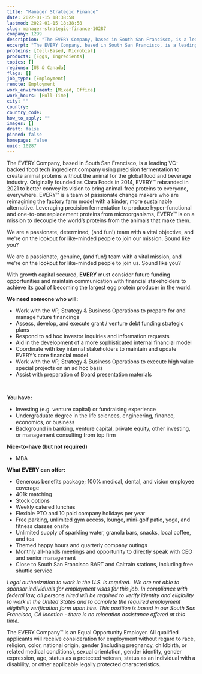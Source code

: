 ```yaml
---
title: "Manager Strategic Finance"
date: 2022-01-15 18:38:58
lastmod: 2022-01-15 18:38:58
slug: manager-strategic-finance-10287
company: 1299
description: "The EVERY Company, based in South San Francisco, is a leading VC-backed food tech ingredient company using precision fermentation to create animal proteins without the animal for the global food and beverage industry. Originally founded as Clara Foods in 2014, EVERY™ rebranded in 2021 to better convey its vision to bring animal-free proteins to everyone, everywhere. EVERY™ is a team of passionate change makers who are reimagining the factory farm model with a kinder, more sustainable alternative."
excerpt: "The EVERY Company, based in South San Francisco, is a leading VC-backed food tech ingredient company using precision fermentation to create animal proteins without the animal for the global food and beverage industry. Originally founded as Clara Foods in 2014, EVERY™ rebranded in 2021 to better convey its vision to bring animal-free proteins to everyone, everywhere. EVERY™ is a team of passionate change makers who are reimagining the factory farm model with a kinder, more sustainable alternative."
proteins: [Cell-Based, Microbial]
products: [Eggs, Ingredients]
topics: []
regions: [US & Canada]
flags: []
job_type: [Employment]
remote: Employment
work_environment: [Mixed, Office]
work_hours: [Full-Time]
city: ""
country: 
country_code: 
how_to_apply: ""
images: []
draft: false
pinned: false
homepage: false
uuid: 10287
---
```

<p>The EVERY Company, based in South San Francisco, is a leading VC-backed food tech ingredient company using precision fermentation to create animal proteins without the animal for the global food and beverage industry. Originally founded as Clara Foods in 2014, EVERY™ rebranded in 2021 to better convey its vision to bring animal-free proteins to everyone, everywhere. EVERY™ is a team of passionate change makers who are reimagining the factory farm model with a kinder, more sustainable alternative. Leveraging precision fermentation to produce hyper-functional and one-to-one replacement proteins from microorganisms, EVERY™ is on a mission to decouple the world’s proteins from the animals that make them.</p>
<p>We are a passionate, determined, (and fun!) team with a vital objective, and we're on the lookout for like-minded people to join our mission. Sound like you?</p>
<p>
We are a passionate, genuine, (and fun!) team with a vital mission, and we're on the lookout for like-minded people to join us. Sound like you? </p>
<p>With growth capital secured, <strong>EVERY</strong> must consider future funding opportunities and maintain communication with financial stakeholders to achieve its goal of becoming the largest egg protein producer in the world.</p>
<p>
<strong>We need someone who will:</strong></p>
<ul>
<li>Work with the VP, Strategy & Business Operations to prepare for and manage future financings</li>
<li>Assess, develop, and execute grant / venture debt funding strategic plans</li>
<li>Respond to ad hoc investor inquiries and information requests</li>
<li>Aid in the development of a more sophisticated internal financial model</li>
<li>Coordinate with key internal stakeholders to maintain and update EVERY’s core financial model</li>
<li>Work with the VP, Strategy & Business Operations to execute high value special projects on an ad hoc basis</li>
<li>Assist with preparation of Board presentation materials</li>
</ul>
<p> </p>
<p><strong>You have:</strong></p>
<ul>
<li>Investing (e.g. venture capital) or fundraising experience </li>
<li>Undergraduate degree in the life sciences, engineering, finance, economics, or business</li>
<li>Background in banking, venture capital, private equity, other investing, or management consulting from top firm</li>
</ul>
<p><strong>Nice-to-have (but not required)</strong></p>
<ul>
<li>MBA</li>
</ul>
<p><strong>What EVERY can offer:</strong></p>
<ul>
<li>Generous benefits package; 100% medical, dental, and vision employee coverage</li>
<li>401k matching</li>
<li>Stock options</li>
<li>Weekly catered lunches</li>
<li>Flexible PTO and 10 paid company holidays per year</li>
<li>Free parking, unlimited gym access, lounge, mini-golf patio, yoga, and fitness classes onsite</li>
<li>Unlimited supply of sparkling water, granola bars, snacks, local coffee, and tea</li>
<li>Themed happy hours and quarterly company outings</li>
<li>Monthly all-hands meetings and opportunity to directly speak with CEO and senior management</li>
<li>Close to South San Francisco BART and Caltrain stations, including free shuttle service</li>
</ul>
<p><em>Legal authorization to work in the U.S. is required.  We are not able to sponsor individuals for employment visas for this job. </em><em>In compliance with federal law, all persons hired will be required to verify identity and eligibility to work in the United States and to complete the required employment eligibility verification form upon hire. </em><em>This position is based in our South San Francisco, CA location - there is no relocation assistance offered at this time. </em></p>
<p>The EVERY Company™ is an Equal Opportunity Employer. All qualified applicants will receive consideration for employment without regard to race, religion, color, national origin, gender (including pregnancy, childbirth, or related medical conditions), sexual orientation, gender identity, gender expression, age, status as a protected veteran, status as an individual with a disability, or other applicable legally protected characteristics.</p>
